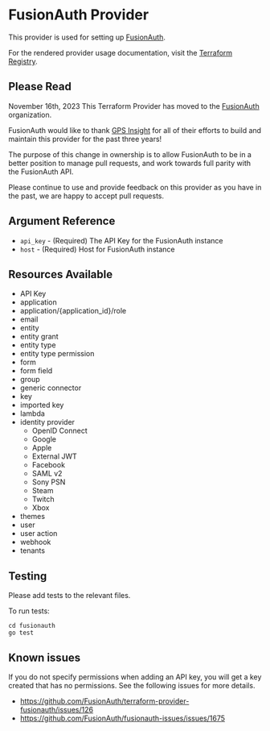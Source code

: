 # FusionAuth Provider

This provider is used for setting up [FusionAuth](https://fusionauth.io).

For the rendered provider usage documentation, visit the [Terraform Registry](https://registry.terraform.io/providers/FusionAuth/fusionauth/latest/docs).

## Please Read

November 16th, 2023
This Terraform Provider has moved to the [FusionAuth](https://github.com/FusionAuth) organization.

FusionAuth would like to thank [GPS Insight](https://github.com/gpsinsight) for all of their efforts to build and maintain this provider for the past three years!

The purpose of this change in ownership is to allow FusionAuth to be in a better position to manage pull requests, and work towards full parity with the FusionAuth API.

Please continue to use and provide feedback on this provider as you have in the past, we are happy to accept pull requests.

## Argument Reference

* `api_key` - (Required) The API Key for the FusionAuth instance
* `host` - (Required) Host for FusionAuth instance

## Resources Available

* API Key
* application
* application/{application_id}/role
* email
* entity
* entity grant
* entity type
* entity type permission
* form
* form field
* group
* generic connector
* key
* imported key
* lambda
* identity provider
  * OpenID Connect
  * Google
  * Apple
  * External JWT
  * Facebook
  * SAML v2
  * Sony PSN
  * Steam
  * Twitch
  * Xbox
* themes
* user
* user action
* webhook
* tenants

## Testing

Please add tests to the relevant files.

To run tests:

```
cd fusionauth
go test
```

## Known issues

If you do not specify permissions when adding an API key, you will get a key created that has no permissions. See the following issues for more details.
* <https://github.com/FusionAuth/terraform-provider-fusionauth/issues/126>
* <https://github.com/FusionAuth/fusionauth-issues/issues/1675>

